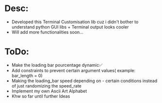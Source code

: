 # Desc: 
- Developed this Terminal Customisation lib cuz i didn't bother to understand python GUI libs + Terminal output looks cooler
- Will add more functionalities soon...

# ToDo:
- Make the loading bar pourcentage dynamic✅
- Add constraints to prevent certain argument values( example: bar_length = 0)
- Making the loading_bar speed depending on - certain conditions instead of just randomizing the speed_rate
- Implement my own Ascii Art Alphabet 
- Khw so far until further Ideas